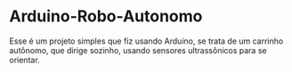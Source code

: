 # Arduino-Robo-Autonomo
Esse é um projeto simples que fiz usando Arduino, se trata de um carrinho autônomo, que dirige sozinho, usando sensores ultrassônicos para se orientar. 
